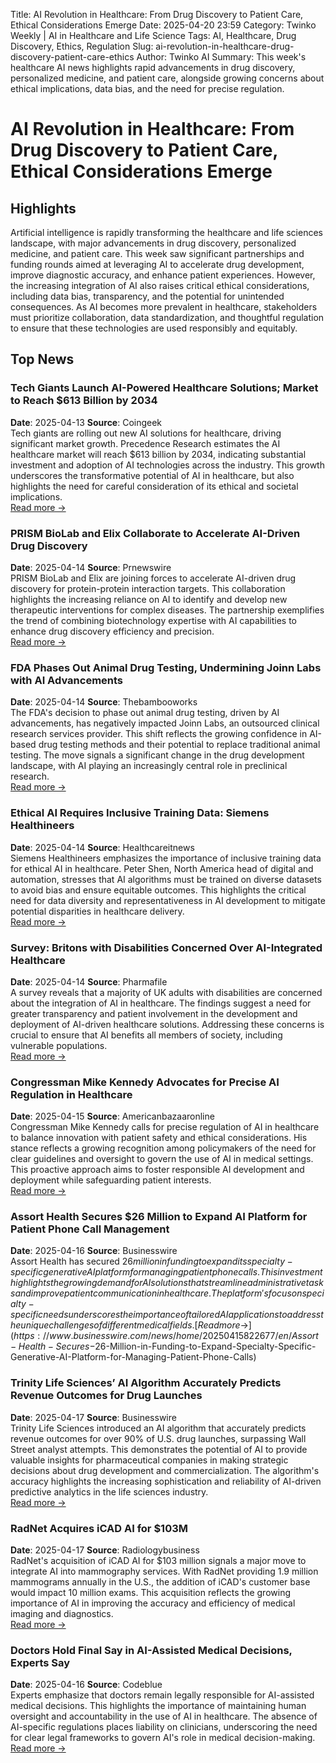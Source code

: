 Title: AI Revolution in Healthcare: From Drug Discovery to Patient Care, Ethical Considerations Emerge
Date: 2025-04-20 23:59
Category: Twinko Weekly | AI in Healthcare and Life Science
Tags: AI, Healthcare, Drug Discovery, Ethics, Regulation
Slug: ai-revolution-in-healthcare-drug-discovery-patient-care-ethics
Author: Twinko AI
Summary: This week's healthcare AI news highlights rapid advancements in drug discovery, personalized medicine, and patient care, alongside growing concerns about ethical implications, data bias, and the need for precise regulation.

# AI Revolution in Healthcare: From Drug Discovery to Patient Care, Ethical Considerations Emerge

## Highlights

Artificial intelligence is rapidly transforming the healthcare and life sciences landscape, with major advancements in drug discovery, personalized medicine, and patient care. This week saw significant partnerships and funding rounds aimed at leveraging AI to accelerate drug development, improve diagnostic accuracy, and enhance patient experiences. However, the increasing integration of AI also raises critical ethical considerations, including data bias, transparency, and the potential for unintended consequences. As AI becomes more prevalent in healthcare, stakeholders must prioritize collaboration, data standardization, and thoughtful regulation to ensure that these technologies are used responsibly and equitably.

## Top News

### Tech Giants Launch AI-Powered Healthcare Solutions; Market to Reach $613 Billion by 2034

**Date**: 2025-04-13  **Source**: Coingeek  
Tech giants are rolling out new AI solutions for healthcare, driving significant market growth. Precedence Research estimates the AI healthcare market will reach $613 billion by 2034, indicating substantial investment and adoption of AI technologies across the industry. This growth underscores the transformative potential of AI in healthcare, but also highlights the need for careful consideration of its ethical and societal implications.  
[Read more →](https://coingeek.com/tech-giants-to-launch-ai-powered-solutions-for-healthcare/)

### PRISM BioLab and Elix Collaborate to Accelerate AI-Driven Drug Discovery

**Date**: 2025-04-14  **Source**: Prnewswire  
PRISM BioLab and Elix are joining forces to accelerate AI-driven drug discovery for protein-protein interaction targets. This collaboration highlights the increasing reliance on AI to identify and develop new therapeutic interventions for complex diseases. The partnership exemplifies the trend of combining biotechnology expertise with AI capabilities to enhance drug discovery efficiency and precision.  
[Read more →](https://www.prnewswire.com/news-releases/prism-biolab-and-elix-join-forces-to-accelerate-ai-driven-drug-discovery-for-protein-protein-interaction-targets-302426497.html)

### FDA Phases Out Animal Drug Testing, Undermining Joinn Labs with AI Advancements

**Date**: 2025-04-14  **Source**: Thebambooworks  
The FDA's decision to phase out animal drug testing, driven by AI advancements, has negatively impacted Joinn Labs, an outsourced clinical research services provider. This shift reflects the growing confidence in AI-based drug testing methods and their potential to replace traditional animal testing. The move signals a significant change in the drug development landscape, with AI playing an increasingly central role in preclinical research.  
[Read more →](https://thebambooworks.com/joinn-labs-undermined-by-ai-as-fda-phases-out-animal-drug-testing/)

### Ethical AI Requires Inclusive Training Data: Siemens Healthineers

**Date**: 2025-04-14  **Source**: Healthcareitnews  
Siemens Healthineers emphasizes the importance of inclusive training data for ethical AI in healthcare. Peter Shen, North America head of digital and automation, stresses that AI algorithms must be trained on diverse datasets to avoid bias and ensure equitable outcomes. This highlights the critical need for data diversity and representativeness in AI development to mitigate potential disparities in healthcare delivery.  
[Read more →](https://www.healthcareitnews.com/video/ethical-ai-needs-inclusive-training-data)

### Survey: Britons with Disabilities Concerned Over AI-Integrated Healthcare

**Date**: 2025-04-14  **Source**: Pharmafile  
A survey reveals that a majority of UK adults with disabilities are concerned about the integration of AI in healthcare. The findings suggest a need for greater transparency and patient involvement in the development and deployment of AI-driven healthcare solutions. Addressing these concerns is crucial to ensure that AI benefits all members of society, including vulnerable populations.  
[Read more →](https://pharmafile.com/news/survey-suggests-britons-with-a-disability-are-concerned-over-ai-integrated-healthcare/)

### Congressman Mike Kennedy Advocates for Precise AI Regulation in Healthcare

**Date**: 2025-04-15  **Source**: Americanbazaaronline  
Congressman Mike Kennedy calls for precise regulation of AI in healthcare to balance innovation with patient safety and ethical considerations. His stance reflects a growing recognition among policymakers of the need for clear guidelines and oversight to govern the use of AI in medical settings. This proactive approach aims to foster responsible AI development and deployment while safeguarding patient interests.  
[Read more →](https://americanbazaaronline.com/2025/04/15/congressman-mike-kennedy-ai-can-transform-healthcare-but-regulation-must-be-precise-461775/)

### Assort Health Secures $26 Million to Expand AI Platform for Patient Phone Call Management

**Date**: 2025-04-16  **Source**: Businesswire  
Assort Health has secured $26 million in funding to expand its specialty-specific generative AI platform for managing patient phone calls. This investment highlights the growing demand for AI solutions that streamline administrative tasks and improve patient communication in healthcare. The platform's focus on specialty-specific needs underscores the importance of tailored AI applications to address the unique challenges of different medical fields.  
[Read more →](https://www.businesswire.com/news/home/20250415822677/en/Assort-Health-Secures-$26-Million-in-Funding-to-Expand-Specialty-Specific-Generative-AI-Platform-for-Managing-Patient-Phone-Calls)

### Trinity Life Sciences’ AI Algorithm Accurately Predicts Revenue Outcomes for Drug Launches

**Date**: 2025-04-17  **Source**: Businesswire  
Trinity Life Sciences introduced an AI algorithm that accurately predicts revenue outcomes for over 90% of U.S. drug launches, surpassing Wall Street analyst attempts. This demonstrates the potential of AI to provide valuable insights for pharmaceutical companies in making strategic decisions about drug development and commercialization. The algorithm's accuracy highlights the increasing sophistication and reliability of AI-driven predictive analytics in the life sciences industry.  
[Read more →](https://www.businesswire.com/news/home/20250417902433/en/Trinity-Life-Sciences-AI-Algorithm-Accurately-Predicts-Revenue-Outcomes-for-Over-90-of-U.S.-Drug-Launches-Far-Exceeding-Wall-Street-Analyst-Attempts)

### RadNet Acquires iCAD AI for $103M

**Date**: 2025-04-17  **Source**: Radiologybusiness  
RadNet's acquisition of iCAD AI for $103 million signals a major move to integrate AI into mammography services. With RadNet providing 1.9 million mammograms annually in the U.S., the addition of iCAD's customer base would impact 10 million exams. This acquisition reflects the growing importance of AI in improving the accuracy and efficiency of medical imaging and diagnostics.  
[Read more →](https://radiologybusiness.com/topics/healthcare-management/mergers-and-acquisitions/radnet-leaders-discuss-rationale-behind-blockbuster-103m-icad-ai-acquisition)

### Doctors Hold Final Say in AI-Assisted Medical Decisions, Experts Say

**Date**: 2025-04-16  **Source**: Codeblue  
Experts emphasize that doctors remain legally responsible for AI-assisted medical decisions. This highlights the importance of maintaining human oversight and accountability in the use of AI in healthcare. The absence of AI-specific regulations places liability on clinicians, underscoring the need for clear legal frameworks to govern AI's role in medical decision-making.  
[Read more →](https://codeblue.galencentre.org/2025/04/16/doctors-hold-final-say-in-ai-assisted-medical-decisions-experts-say/)

